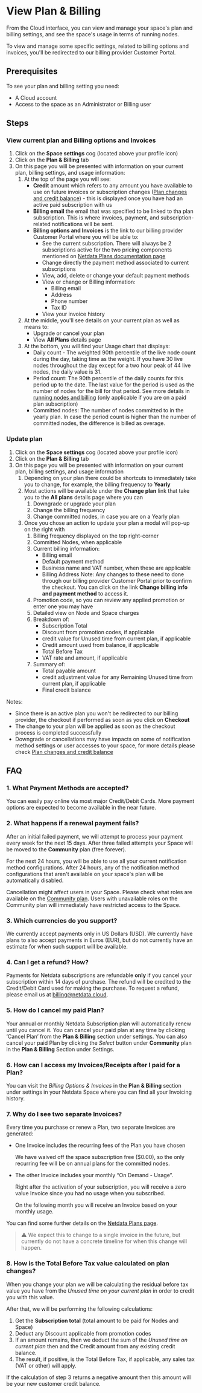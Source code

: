 # View Plan & Billing

From the Cloud interface, you can view and manage your space's plan and billing settings, and see the space's usage in terms of running nodes.

To view and manage some specific settings, related to billing options and invoices, you'll be redirected to our billing provider Customer Portal.

## Prerequisites

To see your plan and billing setting you need:

- A Cloud account
- Access to the space as an Administrator or Billing user

## Steps

### View current plan and Billing options and Invoices

1. Click on the **Space settings** cog (located above your profile icon)
1. Click on the **Plan & Billing** tab
1. On this page you will be presented with information on your current plan, billing settings, and usage information:
   1. At the top of the page you will see:
      - **Credit** amount which refers to any amount you have available to use on future invoices or subscription changes ([Plan changes and credit balance](https://github.com/netdata/netdata/blob/master/docs/cloud/manage/plans.md#plan-changes-and-credit-balance)) - this is displayed once you have had an active paid subscription with us
      - **Billing email** the email that was specified to be linked to tha plan subscription. This is where invoices, payment, and subscription-related notifications will be sent.
      - **Billing options and Invoices** is the link to our billing provider Customer Portal where you will be able to:
         - See the current subscription. There will always be 2 subscriptions active for the two pricing components mentioned on [Netdata Plans documentation page](https://github.com/netdata/netdata/blob/master/docs/cloud/manage/plans.md#plans)
         - Change directly the payment method associated to current subscriptions
         - View, add, delete or change your default payment methods
         - View or change or Billing information:
            - Billing email
            - Address
            - Phone number
            - Tax ID
         - View your invoice history
   1. At the middle, you'll see details on your current plan as well as means to:
      - Upgrade or cancel your plan
      - View **All Plans** details page
   1. At the bottom, you will find your Usage chart that displays:
      - Daily count - The weighted 90th percentile of the live node count during the day, taking time as the weight. If you have 30 live nodes throughout the day
      except for a two hour peak of 44 live nodes, the daily value is 31.
      - Period count: The 90th percentile of the daily counts for this period up to the date. The last value for the period is used as the number of nodes for the bill for that period. See more details in [running nodes and billing](https://github.com/netdata/netdata/blob/master/docs/cloud/manage/plans.md#running-nodes-and-billing) (only applicable if you are on a paid plan subscription)
      - Committed nodes: The number of nodes committed to in the yearly plan. In case the period count is higher than the number of committed nodes, the difference is billed as overage.


### Update plan

1. Click on the **Space settings** cog (located above your profile icon)
1. Click on the **Plan & Billing** tab
1. On this page you will be presented with information on your current plan, billing settings, and usage information
   1. Depending on your plan there could be shortcuts to immediately take you to change, for example, the billing frequency to **Yearly**
   1. Most actions will be available under the **Change plan** link that take you to the **All plans** details page where you can
      1. Downgrade or upgrade your plan
      1. Change the billing frequency
      1. Change committed nodes, in case you are on a Yearly plan
   1. Once you chose an action to update your plan a modal will pop-up on the right with
      1. Billing frequency displayed on the top right-corner
      1. Committed Nodes, when applicable
      1. Current billing information:
         - Billing email
         - Default payment method
         - Business name and VAT number, when these are applicable
         - Billing Address
         Note: Any changes to these need to done through our billing provider Customer Portal prior to confirm the checkout. You can click on the link **Change billing info and payment method** to access it.
      1. Promotion code, so you can review any applied promotion or enter one you may have
      1. Detailed view on Node and Space charges 
      1. Breakdown of: 
         - Subscription Total
         - Discount from promotion codes, if applicable
         - credit value for Unused time from current plan, if applicable
         - Credit amount used from balance, if applicable
         - Total Before Tax
         - VAT rate and amount, if applicable
      1. Summary of:
         - Total payable amount
         - credit adjustment value for any Remaining Unused time from current plan, if applicable
         - Final credit balance
   
Notes:
* Since there is an active plan you won't be redirected to our billing provider, the checkout if performed as soon as you click on **Checkout**
* The change to your plan will be applied as soon as the checkout process is completed successfully
* Downgrade or cancellations may have impacts on some of notification method settings or user accesses to your space, for more details please check [Plan changes and credit balance](https://github.com/netdata/netdata/blob/master/docs/cloud/manage/plans.md#plan-changes-and-credit-balance)

## FAQ

### 1. What Payment Methods are accepted?

You can easily pay online via most major Credit/Debit Cards. More payment options are expected to become available in the near future.

### 2. What happens if a renewal payment fails?

After an initial failed payment, we will attempt to process your payment every week for the next 15 days. After three failed attempts your Space will be moved to the **Community** plan (free forever).

For the next 24 hours, you will be able to use all your current notification method configurations. After 24 hours, any of the notification method configurations that aren't available on your space's plan will be automatically disabled.

Cancellation might affect users in your Space. Please check what roles are available on the [Community plan](https://github.com/netdata/netdata/blob/master/docs/cloud/manage/plans.md#areas-impacted-by-plans). Users with unavailable roles on the Community plan will immediately have restricted access to the Space.

### 3. Which currencies do you support?

We currently accept payments only in US Dollars (USD). We currently have plans to also accept payments in Euros (EUR), but do not currently have an estimate for when such support will be available.

### 4. Can I get a refund? How?

Payments for Netdata subscriptions are refundable **only** if you cancel your subscription within 14 days of purchase. The refund will be credited to the Credit/Debit Card used for making the purchase. To request a refund, please email us at [billing@netdata.cloud](mailto:billing@netdata.cloud).

### 5. How do I cancel my paid Plan?

Your annual or monthly Netdata Subscription plan will automatically renew until you cancel it. You can cancel your paid plan at any time by clicking ‘Cancel Plan’ from the **Plan & Billing** section under settings. You can also cancel your paid Plan by clicking the _Select_ button under **Community** plan in the **Plan & Billing** Section under Settings.

### 6. How can I access my Invoices/Receipts after I paid for a Plan?

You can visit the _Billing Options & Invoices_ in the **Plan & Billing** section under settings in your Netdata Space where you can find all your Invoicing history.

### 7. Why do I see two separate Invoices?

Every time you purchase or renew a Plan, two separate Invoices are generated:

- One Invoice includes the recurring fees of the Plan you have chosen

  We have waived off the space subscription free ($0.00), so the only recurring fee will be on annual plans for the committed nodes.

- The other Invoice includes your monthly “On Demand - Usage”.

  Right after the activation of your subscription, you will receive a zero value Invoice since you had no usage when you subscribed.
  
  On the following month you will receive an Invoice based on your monthly usage.

You can find some further details on the [Netdata Plans page](https://github.com/netdata/netdata/blob/master/docs/cloud/manage/plans.md#plans).

> ⚠️ We expect this to change to a single invoice in the future, but currently do not have a concrete timeline for when this change will happen.

### 8. How is the **Total Before Tax** value calculated on plan changes?

When you change your plan we will be calculating the residual before tax value you have from the _Unused time on your current plan_ in order to credit you with this value.  

After that, we will be performing the following calculations:

1. Get the **Subscription total** (total amount to be paid for Nodes and Space)
2. Deduct any Discount applicable from promotion codes
3. If an amount remains, then we deduct the sum of the _Unused time on current plan_ then and the Credit amount from any existing credit balance. 
4. The result, if positive, is the Total Before Tax, if applicable, any sales tax (VAT or other) will apply. 

If  the calculation of step 3 returns a negative amount then this amount will be your new customer credit balance.
